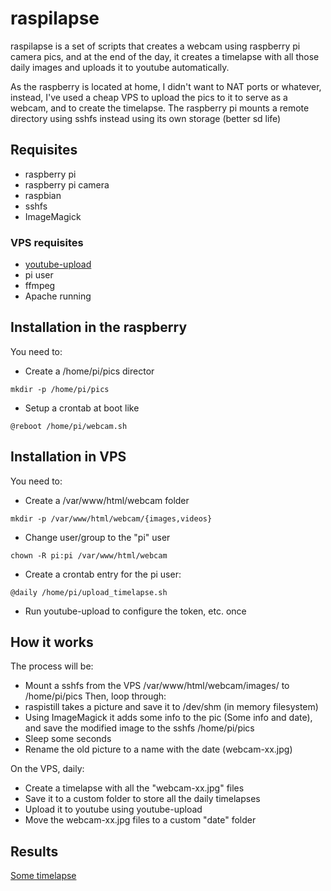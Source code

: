 # raspilapse
raspilapse is a set of scripts that creates a webcam using raspberry pi camera pics, and at the end of the day, it creates a timelapse with all those daily images and uploads it to youtube automatically.

As the raspberry is located at home, I didn't want to NAT ports or whatever, instead, I've used a cheap VPS to upload the pics to it to serve as a webcam, and to create the timelapse.
The raspberry pi mounts a remote directory using sshfs instead using its own storage (better sd life)

## Requisites
* raspberry pi
* raspberry pi camera
* raspbian
* sshfs
* ImageMagick

### VPS requisites
* [youtube-upload](https://github.com/tokland/youtube-upload)
* pi user
* ffmpeg
* Apache running

## Installation in the raspberry
You need to:
* Create a /home/pi/pics director
```
mkdir -p /home/pi/pics
```
* Setup a crontab at boot like 
```
@reboot /home/pi/webcam.sh
```
## Installation in VPS
You need to:
* Create a /var/www/html/webcam folder
```
mkdir -p /var/www/html/webcam/{images,videos}
```
* Change user/group to the "pi" user
```
chown -R pi:pi /var/www/html/webcam
```
* Create a crontab entry for the pi user:
```
@daily /home/pi/upload_timelapse.sh
```
* Run youtube-upload to configure the token, etc. once

## How it works
The process will be:
* Mount a sshfs from the VPS /var/www/html/webcam/images/ to /home/pi/pics
Then, loop through:
* raspistill takes a picture and save it to /dev/shm (in memory filesystem)
* Using ImageMagick it adds some info to the pic (Some info and date), and save the modified image to the sshfs /home/pi/pics
* Sleep some seconds
* Rename the old picture to a name with the date (webcam-xx.jpg)

On the VPS, daily:
* Create a timelapse with all the "webcam-xx.jpg" files
* Save it to a custom folder to store all the daily timelapses
* Upload it to youtube using youtube-upload
* Move the webcam-xx.jpg files to a custom "date" folder

## Results
[Some timelapse](https://www.youtube.com/watch?v=56wNbNZc83I)
